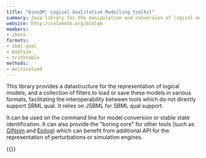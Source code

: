 ```yaml
---
title: "bioLQM: Logical Qualitative Modelling toolkit"
summary: Java library for the manipulation and conversion of logical models
website: http://colomoto.org/biolqm
members: 
- ibens
formats: 
- sbml-qual
- boolsim
- truthtable
methods:
- multivalued
---
```


This library provides a datastructure for the representation of logical models, and a collection of
filters to load or save these models in various formats, facilitating the interoperability between
tools which do not directly support SBML qual. It relies on JSBML for SBML qual support.

It can be used on the command line for model conversion or stable state identification.
It can also provide the "boring core" for other tools (such as [GINsim](../ginsim) and [Epilog](../epilog))
which can benefit from additional API for the representation of perturbations or simulation engines.

{{<ref Naldi2018c>}}


